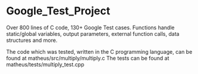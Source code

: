 # Google_Test_Project
Over 800 lines of C code, 130+ Google Test cases. Functions handle static/global variables, output parameters, external function calls, data structures and more.

The code which was tested, written in the C programming language, can be found at matheus/src/multiply/multiply.c
The tests can be found at matheus/tests/multiply_test.cpp
